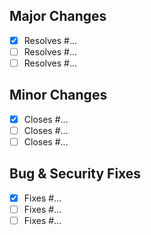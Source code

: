 ## Major Changes

- [X] Resolves #...
- [ ] Resolves #...
- [ ] Resolves #...

## Minor Changes

- [X] Closes #...
- [ ] Closes #...
- [ ] Closes #...

## Bug & Security Fixes

- [X] Fixes #...
- [ ] Fixes #...
- [ ] Fixes #...
